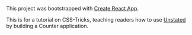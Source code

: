 This project was bootstrapped with [Create React App](https://github.com/facebookincubator/create-react-app).

This is for a tutorial on CSS-Tricks, teaching readers how to use [Unstated](https://github.com/jamiebuilds/unstated) by building a Counter application.